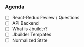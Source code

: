 ### Agenda
- [ ] React-Redux Review / Questions
- [ ] API Backend
- [ ] What is Jbuilder?
- [ ] Jbuilder Templates
- [ ] Normalized State 
